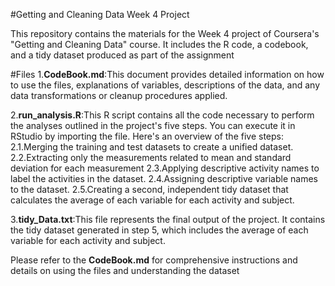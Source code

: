 #Getting and Cleaning Data Week 4 Project

This repository contains the materials for the Week 4 project of Coursera's "Getting and Cleaning Data" course.
It includes the R code, a codebook, and a tidy dataset produced as part of the assignment

#Files
1.**CodeBook.md**:This document provides detailed information on how to use the files, explanations of variables, descriptions of the data, and any data transformations or cleanup procedures applied.

2.**run_analysis.R**:This R script contains all the code necessary to perform the analyses outlined in the project's five steps.
You can execute it in RStudio by importing the file. Here's an overview of the five steps:
2.1.Merging the training and test datasets to create a unified dataset.
2.2.Extracting only the measurements related to mean and standard deviation for each measurement
2.3.Applying descriptive activity names to label the activities in the dataset.
2.4.Assigning descriptive variable names to the dataset.
2.5.Creating a second, independent tidy dataset that calculates the average of each variable for each activity and subject.

3.**tidy_Data.txt**:This file represents the final output of the project. 
It contains the tidy dataset generated in step 5, which includes the average of each variable for each activity and subject.

Please refer to the **CodeBook.md** for comprehensive instructions and details on using the files and understanding the dataset
